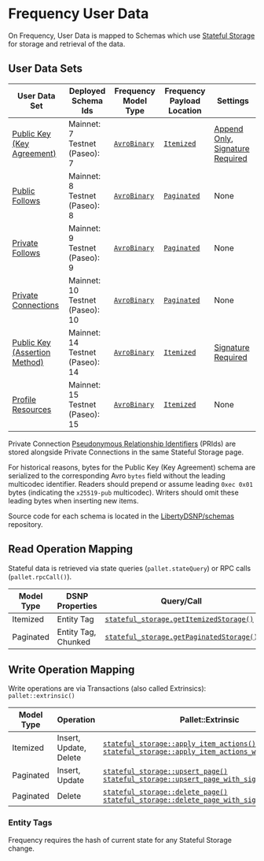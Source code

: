 # Frequency User Data

On Frequency, User Data is mapped to Schemas which use [Stateful Storage](https://frequency-chain.github.io/frequency/pallet_stateful_storage/index.html) for storage and retrieval of the data.

## User Data Sets

<!-- Update ./Overview.md if a Schema Id is updated -->

| User Data Set | Deployed Schema Ids | Frequency Model Type | Frequency Payload Location | Settings |
| --- | --- | --- | --- | --- |
| [Public Key (Key Agreement)](../DSNP/Types/PublicKeyUserData.md) | Mainnet: 7<br />Testnet (Paseo): 7 | [`AvroBinary`](https://frequency-chain.github.io/frequency/common_primitives/schema/enum.ModelType.html#variant.AvroBinary) | [`Itemized`](https://frequency-chain.github.io/frequency/common_primitives/schema/enum.PayloadLocation.html#variant.Itemized) | [Append Only](https://frequency-chain.github.io/frequency/common_primitives/schema/enum.SchemaSetting.html#variant.AppendOnly), [Signature Required](https://frequency-chain.github.io/frequency/common_primitives/schema/enum.SchemaSetting.html#variant.SignatureRequired) |
| [Public Follows](../DSNP/Graph.md#public-follows) | Mainnet: 8<br />Testnet (Paseo): 8 | [`AvroBinary`](https://frequency-chain.github.io/frequency/common_primitives/schema/enum.ModelType.html#variant.AvroBinary) | [`Paginated`](https://frequency-chain.github.io/frequency/common_primitives/schema/enum.PayloadLocation.html#variant.Paginated) | None |
| [Private Follows](../DSNP/Graph.md#private-follows) | Mainnet: 9<br />Testnet (Paseo): 9 | [`AvroBinary`](https://frequency-chain.github.io/frequency/common_primitives/schema/enum.ModelType.html#variant.AvroBinary) | [`Paginated`](https://frequency-chain.github.io/frequency/common_primitives/schema/enum.PayloadLocation.html#variant.Paginated) | None |
| [Private Connections](../DSNP/Graph.md#private-connections) | Mainnet: 10<br />Testnet (Paseo): 10 | [`AvroBinary`](https://frequency-chain.github.io/frequency/common_primitives/schema/enum.ModelType.html#variant.AvroBinary) | [`Paginated`](https://frequency-chain.github.io/frequency/common_primitives/schema/enum.PayloadLocation.html#variant.Paginated) | None |
| [Public Key (Assertion Method)](../DSNP/Types/PublicKeyUserData.md) | Mainnet: 14 <br />Testnet (Paseo): 14 | [`AvroBinary`](https://frequency-chain.github.io/frequency/common_primitives/schema/enum.ModelType.html#variant.AvroBinary) | [`Itemized`](https://frequency-chain.github.io/frequency/common_primitives/schema/enum.PayloadLocation.html#variant.Itemized) | [Signature Required](https://frequency-chain.github.io/frequency/common_primitives/schema/enum.SchemaSetting.html#variant.SignatureRequired) |
| [Profile Resources](../DSNP/Types/ProfileResource.md) | Mainnet: 15 <br />Testnet (Paseo): 15 | [`AvroBinary`](https://frequency-chain.github.io/frequency/common_primitives/schema/enum.ModelType.html#variant.AvroBinary) | [`Itemized`](https://frequency-chain.github.io/frequency/common_primitives/schema/enum.PayloadLocation.html#variant.Itemized) | None |

Private Connection [Pseudonymous Relationship Identifiers](./../DSNP/Graph.md#pseudonymous-relationship-identifiers) (PRIds) are stored alongside Private Connections in the same Stateful Storage page.

For historical reasons, bytes for the Public Key (Key Agreement) schema are serialized to the corresponding Avro `bytes` field without the leading multicodec identifier.
Readers should prepend or assume leading `0xec 0x01` bytes (indicating the `x25519-pub` multicodec).
Writers should omit these leading bytes when inserting new items.

Source code for each schema is located in the [LibertyDSNP/schemas](https://github.com/LibertyDSNP/schemas) repository.

## Read Operation Mapping

Stateful data is retrieved via state queries (`pallet.stateQuery`) or RPC calls (`pallet.rpcCall()`).

| Model Type | DSNP Properties | Query/Call |
| --- | --- | --- |
| Itemized | Entity Tag | [`stateful_storage.getItemizedStorage()`](https://frequency-chain.github.io/frequency/pallet_stateful_storage_rpc/trait.StatefulStorageApiClient.html#method.get_itemized_storage) |
| Paginated | Entity Tag, Chunked | [`stateful_storage.getPaginatedStorage()`](https://frequency-chain.github.io/frequency/pallet_stateful_storage_rpc/trait.StatefulStorageApiClient.html#method.get_paginated_storage) |

## Write Operation Mapping

Write operations are via Transactions (also called Extrinsics): `pallet::extrinsic()`

| Model Type | Operation | Pallet::Extrinsic |
| --- | --- | --- |
| Itemized | Insert, Update, Delete | [`stateful_storage::apply_item_actions()`](https://frequency-chain.github.io/frequency/pallet_stateful_storage/pallet/enum.Call.html#variant.apply_item_actions)<br/>[`stateful_storage::apply_item_actions_with_signature()`](https://frequency-chain.github.io/frequency/pallet_stateful_storage/pallet/enum.Call.html#variant.apply_item_actions_with_signature) |
| Paginated | Insert, Update | [`stateful_storage::upsert_page()`](https://frequency-chain.github.io/frequency/pallet_stateful_storage/pallet/enum.Call.html#variant.upsert_page)<br/>[`stateful_storage::upsert_page_with_signature()`](https://frequency-chain.github.io/frequency/pallet_stateful_storage/pallet/enum.Call.html#variant.upsert_page_with_signature) |
| Paginated | Delete | [`stateful_storage::delete_page()`](https://frequency-chain.github.io/frequency/pallet_stateful_storage/pallet/enum.Call.html#variant.delete_page)<br/>[`stateful_storage::delete_page_with_signature()`](https://frequency-chain.github.io/frequency/pallet_stateful_storage/pallet/enum.Call.html#variant.delete_page_with_signature) |


### Entity Tags

Frequency requires the hash of current state for any Stateful Storage change.
